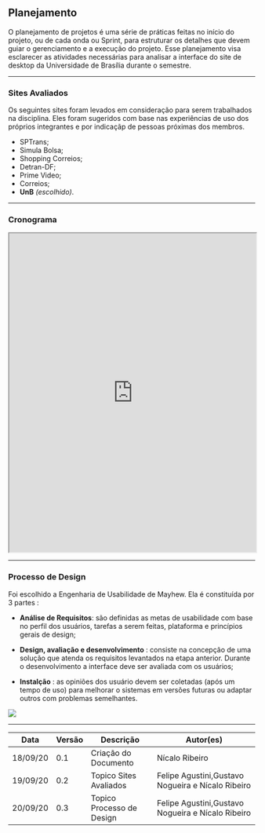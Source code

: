 ## Planejamento
O planejamento de projetos é uma série de práticas feitas no início do projeto, ou de cada onda ou Sprint, para estruturar os detalhes que devem guiar o gerenciamento e a execução do projeto. Esse planejamento visa esclarecer as atividades necessárias para analisar a interface do site de desktop da <a heref="https://www.unb.br/" target="blank">Universidade de Brasília</a> durante o semestre.
  
- - -
  
### Sites Avaliados
Os seguintes sites foram levados em consideração para serem trabalhados na disciplina. Eles foram sugeridos com base nas experiências de uso dos próprios integrantes e por indicaçãp de pessoas próximas dos membros.  

* SPTrans;  
* Simula Bolsa;  
* Shopping Correios;  
* Detran-DF;  
* Prime Video;  
* Correios;  
* **UnB** *(escolhido)*.  
  
- - -  

### Cronograma  

<iframe src="https://docs.google.com/spreadsheets/d/e/2PACX-1vTo4D9mLaVZ6G5AkpZqQQCSt2TJVKUnHEKtWIgakzfF2U26H5OJdJE4sDB02RoOimhFGPVYE7TNs8Fs/pubhtml?widget=true&amp;headers=false" width="100%" height="650px"></iframe>  
  
- - -

### Processo de Design
Foi escolhido a Engenharia de Usabilidade de Mayhew. 
Ela é constituída por 3 partes :  

* **Análise de Requisitos**: são definidas as metas de usabilidade com base	no	perfil dos usuários, tarefas a serem feitas, plataforma	e princípios gerais	de	design;	 
  
* **Design, avaliação e desenvolvimento** :	consiste na concepção de uma solução que atenda	os requisitos levantados na	etapa anterior. Durante	o desenvolvimento a	interface deve ser avaliada	com	os	usuários;  
  
* **Instalção** : as opiniões dos usuário devem	ser	coletadas (após um tempo	de uso)	para melhorar o	sistemas em	versões	futuras	ou	adaptar	outros com problemas semelhantes.  


<img src="../images/diagrama-mayhew.png">

- - -

| Data     | Versão | Descrição                         | Autor(es)                                        |
| -------- | ------ | --------------------------------- | ------------------------------------------------ |
| 18/09/20 | 0.1    | Criação do Documento              |Nícalo Ribeiro |
| 19/09/20 | 0.2    | Topico Sites Avaliados |Felipe Agustini,Gustavo Nogueira e Nícalo Ribeiro|
| 20/09/20 | 0.3    | Topico Processo de Design |Felipe Agustini,Gustavo Nogueira e Nícalo Ribeiro|